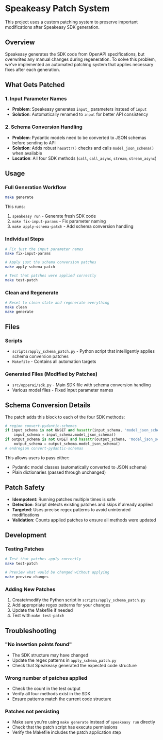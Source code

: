 # Speakeasy Patch System

This project uses a custom patching system to preserve important modifications after Speakeasy SDK generation.

## Overview

Speakeasy generates the SDK code from OpenAPI specifications, but overwrites any manual changes during regeneration. To solve this problem, we've implemented an automated patching system that applies necessary fixes after each generation.

## What Gets Patched

### 1. Input Parameter Names
- **Problem**: Speakeasy generates `input_` parameters instead of `input`
- **Solution**: Automatically renamed to `input` for better API consistency

### 2. Schema Conversion Handling  
- **Problem**: Pydantic models need to be converted to JSON schemas before sending to API
- **Solution**: Adds robust `hasattr()` checks and calls `model_json_schema()` when available
- **Location**: All four SDK methods (`call`, `call_async`, `stream`, `stream_async`)

## Usage

### Full Generation Workflow
```bash
make generate
```
This runs:
1. `speakeasy run` - Generate fresh SDK code
2. `make fix-input-params` - Fix parameter naming
3. `make apply-schema-patch` - Add schema conversion handling

### Individual Steps
```bash
# Fix just the input parameter names
make fix-input-params

# Apply just the schema conversion patches
make apply-schema-patch

# Test that patches were applied correctly
make test-patch
```

### Clean and Regenerate
```bash
# Reset to clean state and regenerate everything
make clean
make generate
```

## Files

### Scripts
- `scripts/apply_schema_patch.py` - Python script that intelligently applies schema conversion patches
- `Makefile` - Contains all automation targets

### Generated Files (Modified by Patches)
- `src/opperai/sdk.py` - Main SDK file with schema conversion handling
- Various model files - Fixed input parameter names

## Schema Conversion Details

The patch adds this block to each of the four SDK methods:

```python
# region convert-pydantic-schemas
if input_schema is not UNSET and hasattr(input_schema, 'model_json_schema'):
    input_schema = input_schema.model_json_schema()
if output_schema is not UNSET and hasattr(output_schema, 'model_json_schema'):
    output_schema = output_schema.model_json_schema()
# endregion convert-pydantic-schemas
```

This allows users to pass either:
- Pydantic model classes (automatically converted to JSON schema)
- Plain dictionaries (passed through unchanged)

## Patch Safety

- **Idempotent**: Running patches multiple times is safe
- **Detection**: Script detects existing patches and skips if already applied
- **Targeted**: Uses precise regex patterns to avoid unintended modifications
- **Validation**: Counts applied patches to ensure all methods were updated

## Development

### Testing Patches
```bash
# Test that patches apply correctly
make test-patch

# Preview what would be changed without applying
make preview-changes
```

### Adding New Patches

1. Create/modify the Python script in `scripts/apply_schema_patch.py`
2. Add appropriate regex patterns for your changes
3. Update the Makefile if needed
4. Test with `make test-patch`

## Troubleshooting

### "No insertion points found"
- The SDK structure may have changed
- Update the regex patterns in `apply_schema_patch.py`
- Check that Speakeasy generated the expected code structure

### Wrong number of patches applied
- Check the count in the test output
- Verify all four methods exist in the SDK
- Ensure patterns match the current code structure

### Patches not persisting
- Make sure you're using `make generate` instead of `speakeasy run` directly
- Check that the patch script has execute permissions
- Verify the Makefile includes the patch application step 